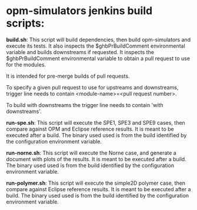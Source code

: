 # opm-simulators jenkins build scripts:

**build.sh**:
This script will build dependencies, then build opm-simulators and execute its tests.
It also inspects the $ghbPrBuildComment environmental variable and builds
downstreams if requested. It inspects the $ghbPrBuildComment
environmental variable to obtain a pull request to use for the modules.

It is intended for pre-merge builds of pull requests.

To specify a given pull request to use for upstreams and downstreams,
trigger line needs to contain &lt;module-name&gt;=&lt;pull request number&gt;.

To build with downstreams the trigger line needs to contain 'with downstreams'.

**run-spe.sh**:
This script will execute the SPE1, SPE3 and SPE9 cases, then compare against
OPM and Eclipse reference results. It is meant to be executed after a build.
The binary used used is from the build identified by the configuration
environment variable.

**run-norne.sh**:
This script will execute the Norne case, and generate a document with
plots of the results. It is meant to be executed after a build.
The binary used used is from the build identified by the configuration
environment variable.

**run-polymer.sh**:
This script will execute the simple2D polymer case, then compare against
Eclipse reference results. It is meant to be executed after a build.
The binary used used is from the build identified by the configuration
environment variable.
